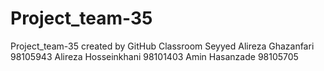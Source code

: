 # Project_team-35
Project_team-35 created by GitHub Classroom
Seyyed Alireza Ghazanfari 98105943
Alireza Hosseinkhani 98101403
Amin Hasanzade 98105705
